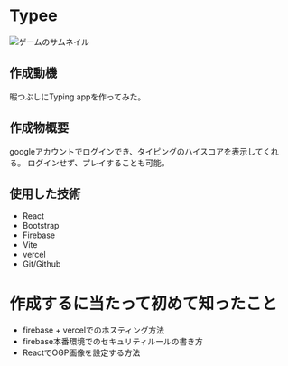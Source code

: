 # Typee

![ゲームのサムネイル](images/typee.png)

## 作成動機

暇つぶしにTyping appを作ってみた。

## 作成物概要

googleアカウントでログインでき、タイピングのハイスコアを表示してくれる。
ログインせず、プレイすることも可能。

## 使用した技術

* React
* Bootstrap
* Firebase
* Vite
* vercel 
* Git/Github

# 作成するに当たって初めて知ったこと

* firebase + vercelでのホスティング方法
* firebase本番環境でのセキュリティルールの書き方
* ReactでOGP画像を設定する方法


